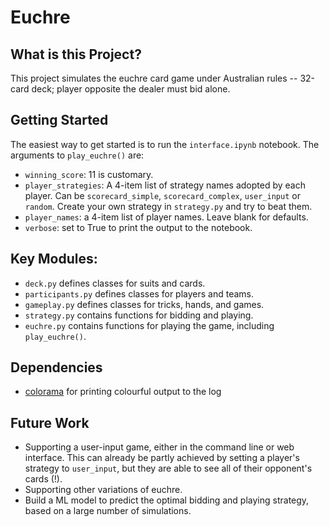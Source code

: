 
# Euchre

## What is this Project?
This project simulates the euchre card game under Australian rules -- 32-card deck; player opposite the dealer must bid alone.

## Getting Started
The easiest way to get started is to run the `interface.ipynb` notebook. The arguments to `play_euchre()` are:
- `winning_score`: 11 is customary.
- `player_strategies`: A 4-item list of strategy names adopted by each player. Can be `scorecard_simple`, `scorecard_complex`, `user_input` or `random`. Create your own strategy in `strategy.py` and try to beat them.
- `player_names`: a 4-item list of player names. Leave blank for defaults.
- `verbose`: set to True to print the output to the notebook.

## Key Modules:
- `deck.py` defines classes for suits and cards.
- `participants.py` defines classes for players and teams.
- `gameplay.py` defines classes for tricks, hands, and games.
- `strategy.py` contains functions for bidding and playing.
- `euchre.py` contains functions for playing the game, including `play_euchre()`.

## Dependencies
- [colorama](https://pypi.org/project/colorama/) for printing colourful output to the log

## Future Work
- Supporting a user-input game, either in the command line or web interface. This can already be partly achieved by setting a player's strategy to `user_input`, but they are able to see all of their opponent's cards (!).
- Supporting other variations of euchre.
- Build a ML model to predict the optimal bidding and playing strategy, based on a large number of simulations.
